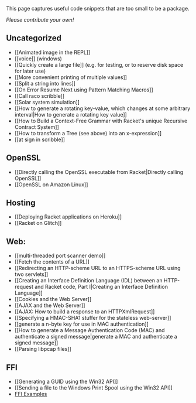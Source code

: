 This page captures useful code snippets that are too small to be a package. 

_Please contribute your own!_

## Uncategorized
* [[Animated image in the REPL]]
* [[voice]] (windows)
* [[Quickly create a large file]]  (e.g. for testing, or to reserve disk space for later use)  
* [[More convenient printing of multiple values]]  
* [[Split a string into lines]]  
* [[On Error Resume Next using Pattern Matching Macros]]  
* [[Call raco scribble]]  
* [[Solar system simulation]]  
* [[How to generate a rotating key-value, which changes at some arbitrary interval|How to generate a rotating key value]]  
* [[How to Build a Context-Free Grammar with Racket's unique Recursive Contract System]]  
* [[How to transform a Tree (see above) into an x-expression]]  
* [[at sign in scribble]]

## OpenSSL   
* [[Directly calling the OpenSSL executable from Racket|Directly calling OpenSSL]]  
* [[OpenSSL on Amazon Linux]]  

## Hosting
* [[Deploying Racket applications on Heroku]]
* [[Racket on Glitch]]

## Web:  

* [[multi-threaded port scanner demo]]  
* [[Fetch the contents of a URL]]  
* [[Redirecting an HTTP-scheme URL to an HTTPS-scheme URL using two servlets]]  
* [[Creating an Interface Definition Language (IDL) between an HTTP-request and Racket code, Part I|Creating an Interface Definition Language]]  
* [[Cookies and the Web Server]]  
* [[AJAX and the Web Server]]  
* [[AJAX: How to build a response to an HTTPXmlRequest]]  
* [[Specifying a HMAC-SHA1 stuffer for the stateless web-server]]  
* [[generate a n-byte key for use in MAC authentication]]  
* [[How to generate a Message Authentication Code (MAC) and authenticate a signed message|generate a MAC and authenticate a signed message]]  
* [[Parsing libpcap files]]  

## FFI 
* [[Generating a GUID using the Win32 API]]  
* [[Sending a file to the Windows Print Spool using the Win32 API]]  
* [FFI Examples](https://github.com/dyoo/ffi-tutorial/tree/master/ffi/tutorial/examples)
